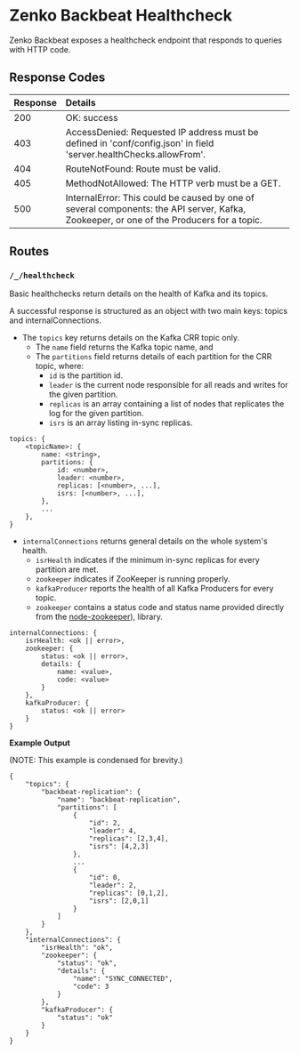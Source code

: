 # Zenko Backbeat Healthcheck

Zenko Backbeat exposes a healthcheck endpoint that responds to queries with
HTTP code.

## Response Codes

| Response | Details   |
|:-----|:--------------  |
| 200 | OK: success    |
| 403 | AccessDenied: Requested IP address must be defined in 'conf/config.json' in field 'server.healthChecks.allowFrom'. |
| 404 | RouteNotFound: Route must be valid. |
| 405 | MethodNotAllowed: The HTTP verb must be a GET. |
| 500 | InternalError: This could be caused by one of several components: the API server, Kafka, Zookeeper, or one of the Producers for a topic.

## Routes

### `/_/healthcheck`

Basic healthchecks return details on the health of Kafka and its topics.

A successful response is structured as an object with two main keys:
topics and internalConnections.

* The `topics` key returns details on the Kafka CRR topic only.
  * The `name` field returns the Kafka topic name, and
  * The `partitions` field returns details of each partition for the CRR topic,
    where:
    * `id` is the partition id.
    * `leader` is the current node responsible for all reads and writes for
      the given partition.
    * `replicas` is an array containing a list of nodes that replicates the
      log for the given partition.
    * `isrs` is an array listing in-sync replicas.

```
topics: {
    <topicName>: {
        name: <string>,
        partitions: {
            id: <number>,
            leader: <number>,
            replicas: [<number>, ...],
            isrs: [<number>, ...],
        },
        ...
    },
}
```

* `internalConnections` returns general details on the whole system's health.
  * `isrHealth` indicates if the minimum in-sync replicas for every partition
    are met.
  * `zookeeper` indicates if ZooKeeper is running properly.
  * `kafkaProducer` reports the health of all Kafka Producers for
    every topic.
  * `zookeeper` contains a status code and status name provided directly from the
    [node-zookeeper](https://github.com/alexguan/node-zookeeper-client#state)),
    library.

```
internalConnections: {
    isrHealth: <ok || error>,
    zookeeper: {
        status: <ok || error>,
        details: {
            name: <value>,
            code: <value>
        }
    },
    kafkaProducer: {
        status: <ok || error>
    }
}
```

**Example Output**

(NOTE: This example is condensed for brevity.)

```
{
    "topics": {
        "backbeat-replication": {
            "name": "backbeat-replication",
            "partitions": [
                {
                    "id": 2,
                    "leader": 4,
                    "replicas": [2,3,4],
                    "isrs": [4,2,3]
                },
                ...
                {
                    "id": 0,
                    "leader": 2,
                    "replicas": [0,1,2],
                    "isrs": [2,0,1]
                }
            ]
        }
    },
    "internalConnections": {
        "isrHealth": "ok",
        "zookeeper": {
            "status": "ok",
            "details": {
                "name": "SYNC_CONNECTED",
                "code": 3
            }
        },
        "kafkaProducer": {
            "status": "ok"
        }
    }
}
```
